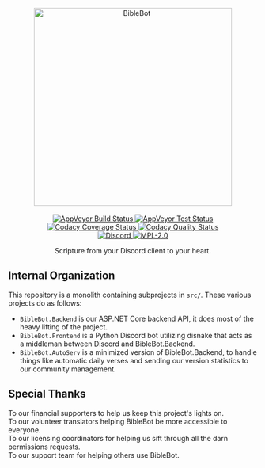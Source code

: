 <p align="center">
    <a alt="BibleBot" href="https://biblebot.xyz">
        <img alt="BibleBot" width="400px" src="https://i.imgur.com/JVBY24z.png">
    </a>
    <br>
    <br>
    <a href="https://ci.appveyor.com/project/SeraphimRP/biblebot">
        <img alt="AppVeyor Build Status" src="https://img.shields.io/appveyor/build/SeraphimRP/BibleBot?style=flat-square&logo=appveyor">
    </a>
    <a href="https://ci.appveyor.com/project/SeraphimRP/biblebot/build/tests">
        <img alt="AppVeyor Test Status" src="https://img.shields.io/appveyor/tests/SeraphimRP/BibleBot?style=flat-square&logo=appveyor">
    </a>
    <a href="https://www.codacy.com/gl/BibleBot/BibleBot/dashboard">
        <img alt="Codacy Coverage Status" src="https://img.shields.io/codacy/coverage/2f77eda59dca4477b7b127f94c76db62?style=flat-square&logo=codacy">
    </a>
    <a href="https://www.codacy.com/gl/BibleBot/BibleBot/dashboard">
        <img alt="Codacy Quality Status" src="https://img.shields.io/codacy/grade/2f77eda59dca4477b7b127f94c76db62?style=flat-square&logo=codacy">
    </a>
    <br>
    <a alt="Discord" href="https://biblebot.xyz/discord">
        <img alt="Discord" src="https://img.shields.io/discord/362503610006765568?label=discord&style=flat-square">
    </a>
    <a href="https://gitlab.com/kerygmadigital/biblebot/BibleBot/-/blob/master/LICENSE">
        <img alt="MPL-2.0" src="https://img.shields.io/gitlab/license/kerygmadigital%2FBibleBot%2Fbiblebot?style=flat-square">
    </a>
    <br>
</p>
<p align="center">
    Scripture from your Discord client to your heart.
</p>

## Internal Organization

This repository is a monolith containing subprojects in `src/`. These various projects do as follows:

-   `BibleBot.Backend` is our ASP.NET Core backend API, it does most of the heavy lifting of the project.
-   `BibleBot.Frontend` is a Python Discord bot utilizing disnake that acts as a middleman between Discord and BibleBot.Backend.
-   `BibleBot.AutoServ` is a minimized version of BibleBot.Backend, to handle things like automatic daily verses and sending our version statistics to our community management.

## Special Thanks

To our financial supporters to help us keep this project's lights on.  
To our volunteer translators helping BibleBot be more accessible to everyone.  
To our licensing coordinators for helping us sift through all the darn permissions requests.  
To our support team for helping others use BibleBot.
